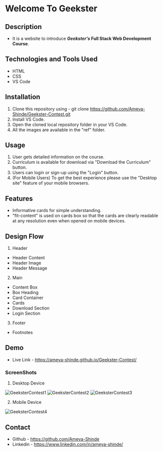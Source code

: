 # Welcome To Geekster

## Description
* It is a website to introduce **_Geekster's_ Full Stack Web Development Course**.

## Technologies and Tools Used
* HTML
* CSS
* VS Code

## Installation
1. Clone this repository using - git clone https://github.com/Ameya-Shinde/Geekster-Contest.git
2. Install VS Code.
3. Open the cloned local repository folder in your VS Code.
4. All the images are available in the "ref" folder.

## Usage
1. User gets detailed information on the course.
2. Curriculum is available for download via "Download the Curriculum" button.
3. Users can login or sign-up using the "Login" button.
4. (For Mobile Users) To get the best experience please use the "Desktop site" feature of your mobile browsers.

## Features
* Informative cards for simple understanding.
* "fit-content" is used on cards box so that the cards are clearly readable at any resolution even when opened on mobile devices.

## Design Flow
1. Header

* Header Content
* Header Image
* Header Message

2. Main

* Content Box
* Box Heading
* Card Container
* Cards
* Download Section
* Login Section

3. Footer

* Footnotes

## Demo
* Live Link - https://ameya-shinde.github.io/Geekster-Contest/

### ScreenShots
1. Desktop Device

![GeeksterContest1](https://github.com/Ameya-Shinde/Geekster-Contest/assets/93002372/a5992c63-2b1b-4c05-93fc-3a8a6e11d2c7)
![GeeksterContest2](https://github.com/Ameya-Shinde/Geekster-Contest/assets/93002372/ca3b139d-92f5-45a4-834f-f535d26d5b05)
![GeeksterContest3](https://github.com/Ameya-Shinde/Geekster-Contest/assets/93002372/9294838e-34ad-4507-81aa-548531c82a9d)

2. Mobile Device

![GeeksterContest4](https://github.com/Ameya-Shinde/Geekster-Contest/assets/93002372/e5df179a-c8e7-4f5a-a131-d278c4ff2544)

## Contact
* Github - https://github.com/Ameya-Shinde
* Linkedin - https://www.linkedin.com/in/ameya-shinde/


